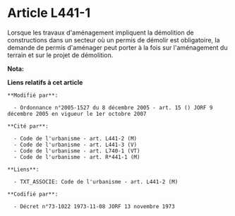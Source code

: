 # Article L441-1

Lorsque les travaux d'aménagement impliquent la démolition de constructions dans un secteur où un permis de démolir est
obligatoire, la demande de permis d'aménager peut porter à la fois sur l'aménagement du terrain et sur le projet de
démolition.

**Nota:**



**Liens relatifs à cet article**

	**Modifié par**:

	  - Ordonnance n°2005-1527 du 8 décembre 2005 - art. 15 () JORF 9 décembre 2005 en vigueur le 1er octobre 2007

	**Cité par**:

	  - Code de l'urbanisme - art. L441-2 (M)
	  - Code de l'urbanisme - art. L441-3 (V)
	  - Code de l'urbanisme - art. L740-1 (VT)
	  - Code de l'urbanisme - art. R*441-1 (M)

	**Liens**:

	  - TXT_ASSOCIE: Code de l'urbanisme - art. L441-2 (M)

	**Codifié par**:

	  - Décret n°73-1022 1973-11-08 JORF 13 novembre 1973
